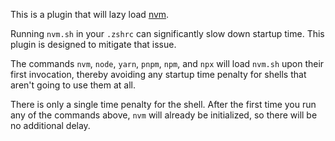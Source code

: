 This is a plugin that will lazy load [nvm](https://github.com/nvm-sh/nvm).

Running `nvm.sh` in your `.zshrc` can significantly slow down startup time. This plugin is designed to mitigate that issue.

The commands `nvm`, `node`, `yarn`, `pnpm`, `npm`, and `npx` will load `nvm.sh` upon their first invocation, thereby avoiding any startup time penalty for shells that aren't going to use them at all.

There is only a single time penalty for the shell. After the first time you run any of the commands above, `nvm` will already be initialized, so there will be no additional delay.
